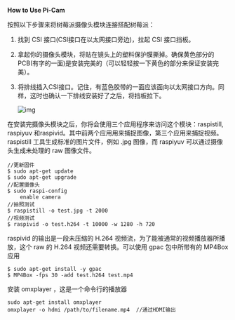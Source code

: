 **How to Use Pi-Cam**

按照以下步骤来将树莓派摄像头模块连接搭配树莓派：

1. 找到 CSI 接口(CSI接口在以太网接口旁边)，拉起 CSI 接口挡板。

2. 拿起你的摄像头模块，将贴在镜头上的塑料保护膜撕掉。确保黄色部分的PCB(有字的一面)是安装完美的（可以轻轻按一下黄色的部分来保证安装完美）。

3. 将排线插入CSI接口。记住，有蓝色胶带的一面应该面向以太网接口方向。同样，这时也确认一下排线安装好了之后，将挡板拉下。

   ![img](https://dn-linuxcn.qbox.me/data/attachment/album/201408/21/130426pxvuxrqtnpppxx17.jpg) 

在安装完摄像头模块之后，你将会使用三个应用程序来访问这个模块：raspistill, raspiyuv 和raspivid。其中前两个应用用来捕捉图像，第三个应用来捕捉视频。raspistill 工具生成标准的图片文件，例如 .jpg 图像，而 raspiyuv 可以通过摄像头生成未处理的 raw 图像文件。 

```
//更新固件
$ sudo apt-get update
$ sudo apt-get upgrade 
//配置摄像头
$ sudo raspi-config 
	enable camera
//拍照测试
$ raspistill -o test.jpg -t 2000 
//视频测试
$ raspivid -o test.h264 -t 10000 -w 1280 -h 720
```

raspivid 的输出是一段未压缩的 H.264 视频流，为了能被通常的视频播放器所播放，这个 raw 的 H.264 视频还需要转换。可以使用 gpac 包中所带有的 MP4Box 应用 

```
$ sudo apt-get install -y gpac 
$ MP4Box -fps 30 -add test.h264 test.mp4
```

安装 omxplayer ，这是一个命令行的播放器 

```
sudo apt-get install omxplayer
omxplayer -o hdmi /path/to/filename.mp4  //通过HDMI输出
```


